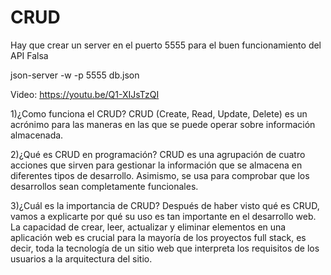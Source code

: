 # CRUD
Hay que crear un server en el puerto 5555 para el buen funcionamiento del API Falsa

json-server -w -p 5555 db.json

Video:
https://youtu.be/Q1-XIJsTzQI

1)¿Como funciona el CRUD?
CRUD (Create, Read, Update, Delete) 
es un acrónimo para las maneras en las que se puede operar sobre información almacenada.

2)¿Qué es CRUD en programación?
CRUD es una agrupación de cuatro acciones que sirven para gestionar 
la información que se almacena en diferentes tipos de desarrollo. 
Asimismo, se usa para comprobar que los desarrollos sean completamente funcionales.

3)¿Cuál es la importancia de CRUD?
Después de haber visto qué es CRUD, vamos a explicarte por qué su uso es tan importante en el desarrollo web. 
La capacidad de crear, leer, actualizar y eliminar elementos en una aplicación web es crucial 
para la mayoría de los proyectos full stack, es decir, toda la tecnología de un sitio web que interpreta 
los requisitos de los usuarios a la arquitectura del sitio. 
